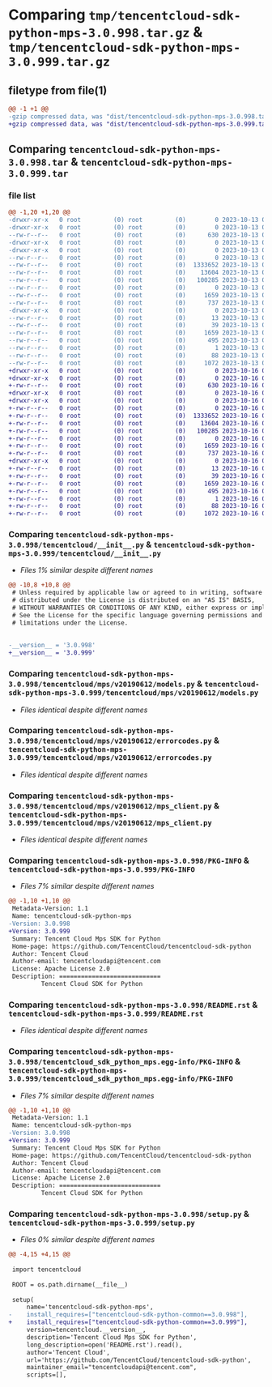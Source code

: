 # Comparing `tmp/tencentcloud-sdk-python-mps-3.0.998.tar.gz` & `tmp/tencentcloud-sdk-python-mps-3.0.999.tar.gz`

## filetype from file(1)

```diff
@@ -1 +1 @@
-gzip compressed data, was "dist/tencentcloud-sdk-python-mps-3.0.998.tar", last modified: Fri Oct 13 00:32:26 2023, max compression
+gzip compressed data, was "dist/tencentcloud-sdk-python-mps-3.0.999.tar", last modified: Mon Oct 16 00:31:42 2023, max compression
```

## Comparing `tencentcloud-sdk-python-mps-3.0.998.tar` & `tencentcloud-sdk-python-mps-3.0.999.tar`

### file list

```diff
@@ -1,20 +1,20 @@
-drwxr-xr-x   0 root         (0) root         (0)        0 2023-10-13 00:32:26.000000 tencentcloud-sdk-python-mps-3.0.998/
-drwxr-xr-x   0 root         (0) root         (0)        0 2023-10-13 00:32:26.000000 tencentcloud-sdk-python-mps-3.0.998/tencentcloud/
--rw-r--r--   0 root         (0) root         (0)      630 2023-10-13 00:32:26.000000 tencentcloud-sdk-python-mps-3.0.998/tencentcloud/__init__.py
-drwxr-xr-x   0 root         (0) root         (0)        0 2023-10-13 00:32:26.000000 tencentcloud-sdk-python-mps-3.0.998/tencentcloud/mps/
-drwxr-xr-x   0 root         (0) root         (0)        0 2023-10-13 00:32:26.000000 tencentcloud-sdk-python-mps-3.0.998/tencentcloud/mps/v20190612/
--rw-r--r--   0 root         (0) root         (0)        0 2023-10-13 00:32:26.000000 tencentcloud-sdk-python-mps-3.0.998/tencentcloud/mps/v20190612/__init__.py
--rw-r--r--   0 root         (0) root         (0)  1333652 2023-10-13 00:32:26.000000 tencentcloud-sdk-python-mps-3.0.998/tencentcloud/mps/v20190612/models.py
--rw-r--r--   0 root         (0) root         (0)    13604 2023-10-13 00:32:26.000000 tencentcloud-sdk-python-mps-3.0.998/tencentcloud/mps/v20190612/errorcodes.py
--rw-r--r--   0 root         (0) root         (0)   100285 2023-10-13 00:32:26.000000 tencentcloud-sdk-python-mps-3.0.998/tencentcloud/mps/v20190612/mps_client.py
--rw-r--r--   0 root         (0) root         (0)        0 2023-10-13 00:32:26.000000 tencentcloud-sdk-python-mps-3.0.998/tencentcloud/mps/__init__.py
--rw-r--r--   0 root         (0) root         (0)     1659 2023-10-13 00:32:26.000000 tencentcloud-sdk-python-mps-3.0.998/PKG-INFO
--rw-r--r--   0 root         (0) root         (0)      737 2023-10-13 00:32:26.000000 tencentcloud-sdk-python-mps-3.0.998/README.rst
-drwxr-xr-x   0 root         (0) root         (0)        0 2023-10-13 00:32:26.000000 tencentcloud-sdk-python-mps-3.0.998/tencentcloud_sdk_python_mps.egg-info/
--rw-r--r--   0 root         (0) root         (0)       13 2023-10-13 00:32:26.000000 tencentcloud-sdk-python-mps-3.0.998/tencentcloud_sdk_python_mps.egg-info/top_level.txt
--rw-r--r--   0 root         (0) root         (0)       39 2023-10-13 00:32:26.000000 tencentcloud-sdk-python-mps-3.0.998/tencentcloud_sdk_python_mps.egg-info/requires.txt
--rw-r--r--   0 root         (0) root         (0)     1659 2023-10-13 00:32:26.000000 tencentcloud-sdk-python-mps-3.0.998/tencentcloud_sdk_python_mps.egg-info/PKG-INFO
--rw-r--r--   0 root         (0) root         (0)      495 2023-10-13 00:32:26.000000 tencentcloud-sdk-python-mps-3.0.998/tencentcloud_sdk_python_mps.egg-info/SOURCES.txt
--rw-r--r--   0 root         (0) root         (0)        1 2023-10-13 00:32:26.000000 tencentcloud-sdk-python-mps-3.0.998/tencentcloud_sdk_python_mps.egg-info/dependency_links.txt
--rw-r--r--   0 root         (0) root         (0)       88 2023-10-13 00:32:26.000000 tencentcloud-sdk-python-mps-3.0.998/setup.cfg
--rw-r--r--   0 root         (0) root         (0)     1072 2023-10-13 00:32:26.000000 tencentcloud-sdk-python-mps-3.0.998/setup.py
+drwxr-xr-x   0 root         (0) root         (0)        0 2023-10-16 00:31:42.000000 tencentcloud-sdk-python-mps-3.0.999/
+drwxr-xr-x   0 root         (0) root         (0)        0 2023-10-16 00:31:42.000000 tencentcloud-sdk-python-mps-3.0.999/tencentcloud/
+-rw-r--r--   0 root         (0) root         (0)      630 2023-10-16 00:31:42.000000 tencentcloud-sdk-python-mps-3.0.999/tencentcloud/__init__.py
+drwxr-xr-x   0 root         (0) root         (0)        0 2023-10-16 00:31:42.000000 tencentcloud-sdk-python-mps-3.0.999/tencentcloud/mps/
+drwxr-xr-x   0 root         (0) root         (0)        0 2023-10-16 00:31:42.000000 tencentcloud-sdk-python-mps-3.0.999/tencentcloud/mps/v20190612/
+-rw-r--r--   0 root         (0) root         (0)        0 2023-10-16 00:31:42.000000 tencentcloud-sdk-python-mps-3.0.999/tencentcloud/mps/v20190612/__init__.py
+-rw-r--r--   0 root         (0) root         (0)  1333652 2023-10-16 00:31:42.000000 tencentcloud-sdk-python-mps-3.0.999/tencentcloud/mps/v20190612/models.py
+-rw-r--r--   0 root         (0) root         (0)    13604 2023-10-16 00:31:42.000000 tencentcloud-sdk-python-mps-3.0.999/tencentcloud/mps/v20190612/errorcodes.py
+-rw-r--r--   0 root         (0) root         (0)   100285 2023-10-16 00:31:42.000000 tencentcloud-sdk-python-mps-3.0.999/tencentcloud/mps/v20190612/mps_client.py
+-rw-r--r--   0 root         (0) root         (0)        0 2023-10-16 00:31:42.000000 tencentcloud-sdk-python-mps-3.0.999/tencentcloud/mps/__init__.py
+-rw-r--r--   0 root         (0) root         (0)     1659 2023-10-16 00:31:42.000000 tencentcloud-sdk-python-mps-3.0.999/PKG-INFO
+-rw-r--r--   0 root         (0) root         (0)      737 2023-10-16 00:31:42.000000 tencentcloud-sdk-python-mps-3.0.999/README.rst
+drwxr-xr-x   0 root         (0) root         (0)        0 2023-10-16 00:31:42.000000 tencentcloud-sdk-python-mps-3.0.999/tencentcloud_sdk_python_mps.egg-info/
+-rw-r--r--   0 root         (0) root         (0)       13 2023-10-16 00:31:42.000000 tencentcloud-sdk-python-mps-3.0.999/tencentcloud_sdk_python_mps.egg-info/top_level.txt
+-rw-r--r--   0 root         (0) root         (0)       39 2023-10-16 00:31:42.000000 tencentcloud-sdk-python-mps-3.0.999/tencentcloud_sdk_python_mps.egg-info/requires.txt
+-rw-r--r--   0 root         (0) root         (0)     1659 2023-10-16 00:31:42.000000 tencentcloud-sdk-python-mps-3.0.999/tencentcloud_sdk_python_mps.egg-info/PKG-INFO
+-rw-r--r--   0 root         (0) root         (0)      495 2023-10-16 00:31:42.000000 tencentcloud-sdk-python-mps-3.0.999/tencentcloud_sdk_python_mps.egg-info/SOURCES.txt
+-rw-r--r--   0 root         (0) root         (0)        1 2023-10-16 00:31:42.000000 tencentcloud-sdk-python-mps-3.0.999/tencentcloud_sdk_python_mps.egg-info/dependency_links.txt
+-rw-r--r--   0 root         (0) root         (0)       88 2023-10-16 00:31:42.000000 tencentcloud-sdk-python-mps-3.0.999/setup.cfg
+-rw-r--r--   0 root         (0) root         (0)     1072 2023-10-16 00:31:42.000000 tencentcloud-sdk-python-mps-3.0.999/setup.py
```

### Comparing `tencentcloud-sdk-python-mps-3.0.998/tencentcloud/__init__.py` & `tencentcloud-sdk-python-mps-3.0.999/tencentcloud/__init__.py`

 * *Files 1% similar despite different names*

```diff
@@ -10,8 +10,8 @@
 # Unless required by applicable law or agreed to in writing, software
 # distributed under the License is distributed on an "AS IS" BASIS,
 # WITHOUT WARRANTIES OR CONDITIONS OF ANY KIND, either express or implied.
 # See the License for the specific language governing permissions and
 # limitations under the License.
 
 
-__version__ = '3.0.998'
+__version__ = '3.0.999'
```

### Comparing `tencentcloud-sdk-python-mps-3.0.998/tencentcloud/mps/v20190612/models.py` & `tencentcloud-sdk-python-mps-3.0.999/tencentcloud/mps/v20190612/models.py`

 * *Files identical despite different names*

### Comparing `tencentcloud-sdk-python-mps-3.0.998/tencentcloud/mps/v20190612/errorcodes.py` & `tencentcloud-sdk-python-mps-3.0.999/tencentcloud/mps/v20190612/errorcodes.py`

 * *Files identical despite different names*

### Comparing `tencentcloud-sdk-python-mps-3.0.998/tencentcloud/mps/v20190612/mps_client.py` & `tencentcloud-sdk-python-mps-3.0.999/tencentcloud/mps/v20190612/mps_client.py`

 * *Files identical despite different names*

### Comparing `tencentcloud-sdk-python-mps-3.0.998/PKG-INFO` & `tencentcloud-sdk-python-mps-3.0.999/PKG-INFO`

 * *Files 7% similar despite different names*

```diff
@@ -1,10 +1,10 @@
 Metadata-Version: 1.1
 Name: tencentcloud-sdk-python-mps
-Version: 3.0.998
+Version: 3.0.999
 Summary: Tencent Cloud Mps SDK for Python
 Home-page: https://github.com/TencentCloud/tencentcloud-sdk-python
 Author: Tencent Cloud
 Author-email: tencentcloudapi@tencent.com
 License: Apache License 2.0
 Description: ============================
         Tencent Cloud SDK for Python
```

### Comparing `tencentcloud-sdk-python-mps-3.0.998/README.rst` & `tencentcloud-sdk-python-mps-3.0.999/README.rst`

 * *Files identical despite different names*

### Comparing `tencentcloud-sdk-python-mps-3.0.998/tencentcloud_sdk_python_mps.egg-info/PKG-INFO` & `tencentcloud-sdk-python-mps-3.0.999/tencentcloud_sdk_python_mps.egg-info/PKG-INFO`

 * *Files 7% similar despite different names*

```diff
@@ -1,10 +1,10 @@
 Metadata-Version: 1.1
 Name: tencentcloud-sdk-python-mps
-Version: 3.0.998
+Version: 3.0.999
 Summary: Tencent Cloud Mps SDK for Python
 Home-page: https://github.com/TencentCloud/tencentcloud-sdk-python
 Author: Tencent Cloud
 Author-email: tencentcloudapi@tencent.com
 License: Apache License 2.0
 Description: ============================
         Tencent Cloud SDK for Python
```

### Comparing `tencentcloud-sdk-python-mps-3.0.998/setup.py` & `tencentcloud-sdk-python-mps-3.0.999/setup.py`

 * *Files 0% similar despite different names*

```diff
@@ -4,15 +4,15 @@
 
 import tencentcloud
 
 ROOT = os.path.dirname(__file__)
 
 setup(
     name='tencentcloud-sdk-python-mps',
-    install_requires=["tencentcloud-sdk-python-common==3.0.998"],
+    install_requires=["tencentcloud-sdk-python-common==3.0.999"],
     version=tencentcloud.__version__,
     description='Tencent Cloud Mps SDK for Python',
     long_description=open('README.rst').read(),
     author='Tencent Cloud',
     url='https://github.com/TencentCloud/tencentcloud-sdk-python',
     maintainer_email="tencentcloudapi@tencent.com",
     scripts=[],
```

